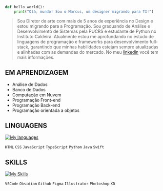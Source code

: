 
```python
def hello_world():
    print("Olá, mundo! Sou o Marcus, um designer migrando para TI!")
```

>Sou Diretor de arte com mais de 5 anos de experiência no Design e estou migrando para a Programação. Sou graduando de Análise e Desenvolvimento de Sistemas pela PUCRS e estudante de Python no Instituto Caldeira. Atualmente estou me aprofundando no estudo de linguagens de programação e frameworks para desenvolvimento full-stack, garantindo que minhas habilidades estejam sempre atualizadas e alinhadas com as demandas do mercado. No meu [linkedin](https://www.linkedin.com/in/marcusgarim/) você tem mais informações.

## EM APRENDIZAGEM
-   Análise de Dados
-   Banco de Dados
-   Computação em Nuvem
-   Programação Front-end
-   Programação Back-end
-   Programação orientada a objetos


## LINGUAGENS

[![My languages](https://skillicons.dev/icons?i=html,css,js,ts,py,java,swift)](https://skillicons.dev)

`HTML` `CSS` `JavaScript` `TypeScript` `Python` `Java` `Swift`


## SKILLS

[![My Skills](https://skillicons.dev/icons?i=vscode,obsidian,github,figma,ai,ps,xd)](https://skillicons.dev)

`VSCode` `Obsidian` `Github` `Figma` `Illustrator` `Photoshop` `XD`
